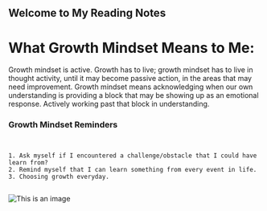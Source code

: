 ## Welcome to My Reading Notes

# What Growth Mindset Means to Me:

Growth mindset is active. Growth has to live; growth mindset has to live in thought activity, until it may become passive action, in the areas that may need improvement. Growth mindset means acknowledging when our own understanding is providing a block that may be showing up as an emotional response. Actively working past that block in understanding.

### **Growth Mindset Reminders** 


````


1. Ask myself if I encountered a challenge/obstacle that I could have learn from?
2. Remind myself that I can learn something from every event in life.
3. Choosing growth everyday.


````

![This is an image](https://dlz2hpu0l8fq9.cloudfront.net/5ejpilqngbch.png)

 
 
